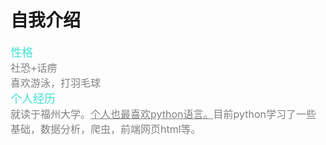 # 自我介绍  
<font color=Turquoise size=4>性格</font>  
<font color=gray size=3>  社恐+话痨  
喜欢游泳，打羽毛球</font>  
<font color=Turquoise size=4>个人经历</font>  
<font color=gray size=3>  就读于福州大学。<u>个人也最喜欢python语言。</u>目前python学习了一些基础，数据分析，爬虫，前端网页html等。</font>
